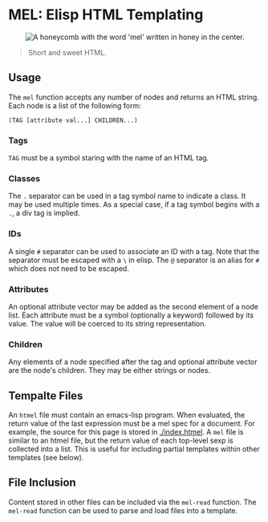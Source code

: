 
# MEL: Elisp HTML Templating

<p align="center"><img class="center" src="./logo.png" alt="A honeycomb with the word 'mel' written in honey in the center." /></p>

> Short and sweet HTML.

## Usage

The `mel` function accepts any number of nodes and returns an HTML string.
Each node is a list of the following form:

```emacs-lisp
(TAG [attribute val...] CHILDREN...)
```

### Tags

`TAG` must be a symbol staring with the name of an HTML tag.

### Classes

The `.` separator can be used in a tag symbol name to indicate a class.
It may be used multiple times.
As a special case, if a tag symbol begins with a `.`, a div tag is implied.

### IDs

A single `#` separator can be used to associate an ID with a tag.
Note that the separator must be escaped with a `\` in elisp.
The `@` separator is an alias for `#` which does not need to be escaped.

### Attributes

An optional attribute vector may be added as the second element of a node list.
Each attribute must be a symbol (optionally a keyword) followed by its value.
The value will be coerced to its string representation.

### Children

Any elements of a node specified after the tag and optional attribute vector are the node's children.
They may be either strings or nodes.

## Tempalte Files

An `htmel` file must contain an emacs-lisp program.
When evaluated, the return value of the last expression must be a mel spec for a document.
For example, the source for this page is stored in [./index.htmel](./index.htmel).
A `mel` file is similar to an htmel file, but the return value of each top-level sexp is collected into a list.
This is useful for including partial templates within other templates (see below).

## File Inclusion

Content stored in other files can be included via the `mel-read` function.
The `mel-read` function can be used to parse and load files into a template.
